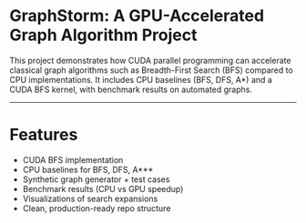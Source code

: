 # GraphStorm: A GPU-Accelerated Graph Algorithm Project

This project demonstrates how CUDA parallel programming can accelerate classical graph algorithms such as Breadth-First Search (BFS) compared to CPU implementations. It includes CPU baselines (BFS, DFS, A*) and a CUDA BFS kernel, with benchmark results on automated graphs.

---

# Features
- CUDA BFS implementation  
- CPU baselines for BFS, DFS, A***  
- Synthetic graph generator + test cases  
- Benchmark results (CPU vs GPU speedup)  
- Visualizations of search expansions  
- Clean, production-ready repo structure  
